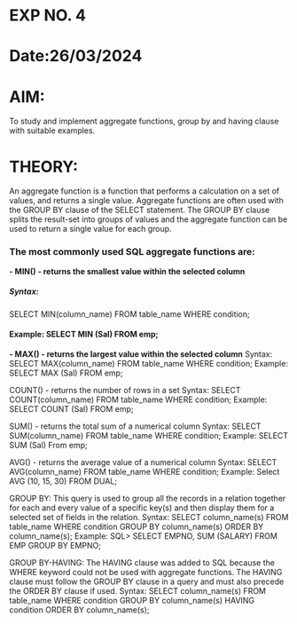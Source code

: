 # EXP NO. 4                                                                                                
# Date:26/03/2024
# AIM: 
To study and implement aggregate functions, group by and having clause with suitable examples.
# THEORY:
An aggregate function is a function that performs a calculation on a set of values, and returns a single value.
Aggregate functions are often used with the GROUP BY clause of the SELECT statement. The GROUP BY clause splits the result-set into groups of values and the aggregate function can be used to return a single value for each group.
### The most commonly used SQL aggregate functions are:
**- MIN() - returns the smallest value within the selected column**
##### Syntax: 
SELECT MIN(column_name)
FROM table_name
WHERE condition;
#### Example: SELECT MIN (Sal) FROM emp;


**- MAX() - returns the largest value within the selected column**
Syntax: 
SELECT MAX(column_name)
FROM table_name
WHERE condition;
Example: SELECT MAX (Sal) FROM emp;


COUNT() - returns the number of rows in a set
Syntax: 
SELECT COUNT(column_name)
FROM table_name
WHERE condition; 
Example: SELECT COUNT (Sal) FROM emp;


SUM() - returns the total sum of a numerical column
Syntax: 
SELECT SUM(column_name)
FROM table_name
WHERE condition;
Example: SELECT SUM (Sal) From emp;


AVG() - returns the average value of a numerical column
	Syntax: 
	SELECT AVG(column_name)
FROM table_name
WHERE condition;
	Example: Select AVG (10, 15, 30) FROM DUAL; 




GROUP BY: This query is used to group all the records in a relation together for each and every value of a specific key(s) and then display them for a selected set of fields in the relation. 
Syntax: 
SELECT column_name(s)
FROM table_name
WHERE condition
GROUP BY column_name(s)
ORDER BY column_name(s);
Example: SQL> SELECT EMPNO, SUM (SALARY) FROM EMP GROUP BY EMPNO; 


GROUP BY-HAVING: The HAVING clause was added to SQL because the WHERE keyword could not be used with aggregate functions. The HAVING clause must follow the GROUP BY clause in a query and must also precede the ORDER BY clause if used. 
Syntax: 
SELECT column_name(s)
FROM table_name
WHERE condition
GROUP BY column_name(s)
HAVING condition
ORDER BY column_name(s);
